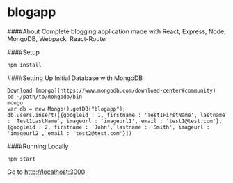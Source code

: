 blogapp
=======

####About
Complete blogging application made with React, Express, Node, MongoDB, Webpack, React-Router

####Setup
```
npm install
```

####Setting Up Initial Database with MongoDB
```
Download [mongo](https://www.mongodb.com/download-center#community)
cd ~/path/to/mongodb/bin
mongo
var db = new Mongo().getDB("blogapp");
db.users.insert([{googleid : 1, firstname : 'Test1FirstName', lastname : 'Test1LastName', imageurl : 'imageurl1', email : 'test1@test.com'}, {googleid : 2, firstname : 'John', lastname : 'Smith', imageurl : 'imageurl2', email : 'test2@test.com'}])
```

####Running Locally
```
npm start
```
Go to [http://localhost:3000](http://localhost:3000)